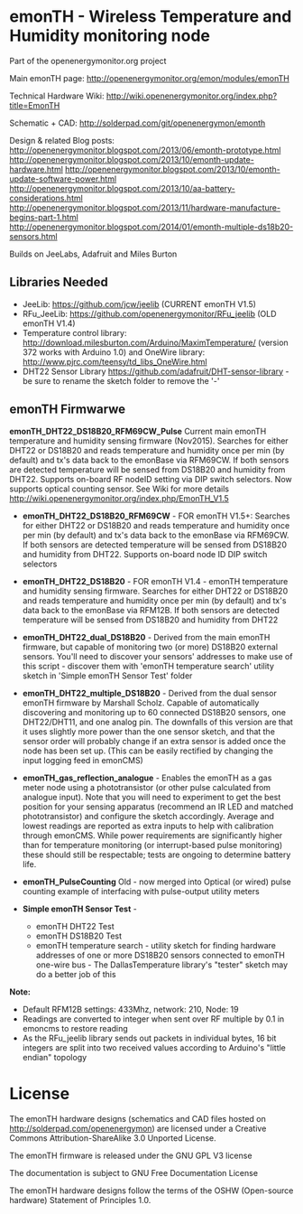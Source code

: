 # emonTH - Wireless Temperature and Humidity monitoring node 

Part of the openenergymonitor.org project

Main emonTH page: http://openenergymonitor.org/emon/modules/emonTH

Technical Hardware Wiki: http://wiki.openenergymonitor.org/index.php?title=EmonTH 

Schematic + CAD: http://solderpad.com/git/openenergymon/emonth

Design & related Blog posts: 
http://openenergymonitor.blogspot.com/2013/06/emonth-prototype.html
http://openenergymonitor.blogspot.com/2013/10/emonth-update-hardware.html
http://openenergymonitor.blogspot.com/2013/10/emonth-update-software-power.html
http://openenergymonitor.blogspot.com/2013/10/aa-battery-considerations.html
http://openenergymonitor.blogspot.com/2013/11/hardware-manufacture-begins-part-1.html
http://openenergymonitor.blogspot.com/2014/01/emonth-multiple-ds18b20-sensors.html

Builds on JeeLabs, Adafruit and Miles Burton 

## Libraries Needed
* JeeLib: https://github.com/jcw/jeelib (CURRENT emonTH V1.5)
* RFu_JeeLib: https://github.com/openenergymonitor/RFu_jeelib (OLD emonTH V1.4)
* Temperature control library: http://download.milesburton.com/Arduino/MaximTemperature/ (version 372 works with Arduino 1.0) and OneWire library: http://www.pjrc.com/teensy/td_libs_OneWire.html
* DHT22 Sensor Library  https://github.com/adafruit/DHT-sensor-library - be sure to rename the sketch folder to remove the '-'


## emonTH Firmwarwe

**emonTH_DHT22_DS18B20_RFM69CW_Pulse**  Current main emonTH temperature and humidity sensing firmware (Nov2015). Searches for either DHT22 or DS18B20 and reads temperature and humidity once per min (by default) and tx's data back to the emonBase via RFM69CW. If both sensors are detected temperature will be sensed from DS18B20 and humidity from DHT22. Supports on-board RF nodeID setting via DIP switch selectors. Now supports optical counting sensor. See Wiki for more details http://wiki.openenergymonitor.org/index.php/EmonTH_V1.5

* **emonTH_DHT22_DS18B20_RFM69CW** - FOR emonTH V1.5+: Searches for either DHT22 or DS18B20 and reads temperature and humidity once per min (by default) and tx's data back to the emonBase via RFM69CW. If both sensors are detected temperature will be sensed from DS18B20 and humidity from DHT22. Supports on-board node ID DIP switch selectors 

* **emonTH_DHT22_DS18B20** - FOR emonTH V1.4 - emonTH temperature and humidity sensing firmware. Searches for either DHT22 or DS18B20 and reads temperature and humidity once per min (by default) and tx's data back to the emonBase via RFM12B. If both sensors are detected temperature will be sensed from DS18B20 and humidity from DHT22 

* **emonTH_DHT22_dual_DS18B20** - Derived from the main emonTH firmware, but capable of monitoring two (or more) DS18B20 external sensors. You'll need to discover your sensors' addresses to make use of this script - discover them with 'emonTH temperature search' utility sketch in 'Simple emonTH Sensor Test' folder

* **emonTH_DHT22_multiple_DS18B20** - Derived from the dual sensor emonTH firmware by Marshall Scholz. Capable of automatically discovering and monitoring up to 60 connected DS18B20 sensors, one DHT22/DHT11, and one analog pin. The downfalls of this version are that it uses slightly more power than the one sensor sketch, and that the sensor order will probably change if an extra sensor is added once the node has been set up. (This can be easily rectified by changing the input logging feed in emonCMS)

* **emonTH_gas_reflection_analogue** - Enables the emonTH as a gas meter node using a phototransistor (or other pulse calculated from analogue input). Note that you will need to experiment to get the best position for your sensing apparatus (recommend an IR LED and matched phototransistor) and configure the sketch accordingly. Average and lowest readings are reported as extra inputs to help with calibration through emonCMS. While power requirements are significantly higher than for temperature monitoring (or interrupt-based pulse monitoring) these should still be respectable; tests are ongoing to determine battery life.

* **emonTH_PulseCounting**
Old - now merged into Optical (or wired) pulse counting example of interfacing with pulse-output utility meters

* **Simple emonTH Sensor Test** - 
	* emonTH DHT22 Test 
	* emonTH DS18B20 Test
	* emonTH temperature search - utility sketch for finding hardware addresses of one or more DS18B20 sensors connected to emonTH one-wire bus - The DallasTemperature library's "tester" sketch may do a better job of this


**Note:**
* Default RFM12B settings: 433Mhz, network: 210, Node: 19 
* Readings are converted to integer when sent over RF multiple by 0.1 in emoncms to restore reading
* As the RFu_jeelib library sends out packets in individual bytes, 16 bit integers are split into two received values according to Arduino's "little endian" topology

# License
The emonTH hardware designs (schematics and CAD files hosted on http://solderpad.com/openenergymon) are licensed under a Creative Commons Attribution-ShareAlike 3.0 Unported License.

The emonTH firmware is released under the GNU GPL V3 license

The documentation is subject to GNU Free Documentation License 

The emonTH hardware designs follow the terms of the OSHW (Open-source hardware) Statement of Principles 1.0.






 
